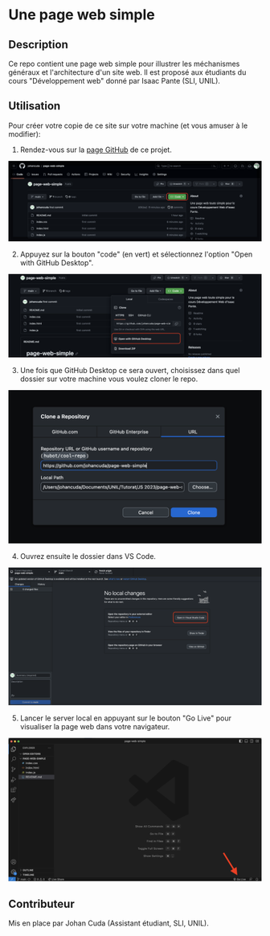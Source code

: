 # Une page web simple

## Description

Ce repo contient une page web simple pour illustrer les méchanismes généraux et l'architecture d'un site web. Il est proposé aux étudiants du cours "Développement web" donné par Isaac Pante (SLI, UNIL).

## Utilisation

Pour créer votre copie de ce site sur votre machine (et vous amuser à le modifier):

1. Rendez-vous sur la [page GitHub](https://github.com/johancuda/page-web-simple) de ce projet.

![Page GitHub](img/code_button.png)

2. Appuyez sur la bouton "code" (en vert) et sélectionnez l'option "Open with GitHub Desktop".

![Open with GitHub Desktop](img/open_github_desktop.png)

3. Une fois que  GitHub Desktop ce sera ouvert, choisissez dans quel dossier sur votre machine vous voulez cloner le repo.

![Clone](img/clone.png)

4. Ouvrez ensuite le dossier dans VS Code.

![Open VS Code](img/open_vs.png)

5. Lancer le server local en appuyant sur le bouton "Go Live" pour visualiser la page web dans votre navigateur.

![Lancer server live](img/run_server.png)

## Contributeur

Mis en place par Johan Cuda (Assistant étudiant, SLI, UNIL).
